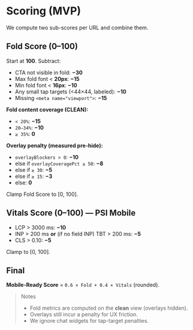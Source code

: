 # Scoring (MVP)

We compute two sub-scores per URL and combine them.

## Fold Score (0–100)
Start at **100**. Subtract:

- CTA not visible in fold: **−30**
- Max fold font < **20px**: **−15**
- Min fold font < **16px**: **−10**
- Any small tap targets (<44×44, labeled): **−10**
- Missing `<meta name="viewport">`: **−15**

**Fold content coverage (CLEAN):**
- `< 20%`: **−15**
- `20–34%`: **−10**
- `≥ 35%`: **0**

**Overlay penalty (measured pre-hide):**
- `overlayBlockers > 0`: **−10**
- else if `overlayCoveragePct ≥ 50`: **−8**
- else if `≥ 30`: **−5**
- else if `≥ 15`: **−3**
- else: **0**

Clamp Fold Score to [0, 100].

## Vitals Score (0–100) — PSI Mobile
- LCP > 3000 ms: **−10**
- INP > 200 ms **or** (if no field INP) TBT > 200 ms: **−5**
- CLS > 0.10: **−5**

Clamp to [0, 100].

## Final
**Mobile-Ready Score** = `0.6 × Fold + 0.4 × Vitals` (rounded).

> Notes
> - Fold metrics are computed on the **clean** view (overlays hidden).  
> - Overlays still incur a penalty for UX friction.  
> - We ignore chat widgets for tap-target penalties.
